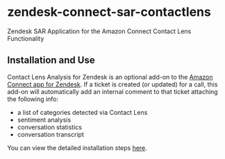 # zendesk-connect-sar-contactlens
Zendesk SAR Application for the Amazon Connect Contact Lens Functionality

## Installation and Use
Contact Lens Analysis for Zendesk is an optional add-on to the [Amazon Connect app for Zendesk](https://www.zendesk.com/apps/support/amazon-connect/?q=mkp_amazon). If a ticket is created (or updated) for a call, this add-on will automatically add an internal comment to that ticket attaching the following info:
* a list of categories detected via Contact Lens
* sentiment analysis
* conversation statistics
* conversation transcript

You can view the detailed installation steps [here](https://help.voicefoundry.cloud/zendesk/enabling-amazon-connect-contact-lens-for-zendesk-t#EnablingAmazonConnectContactLensforZendeskTickets-Installationguide).